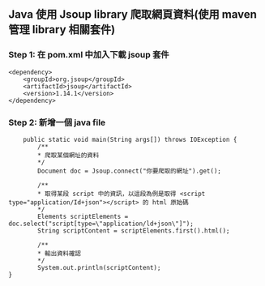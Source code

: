 ## Java 使用 Jsoup library 爬取網頁資料(使用 maven 管理 library 相關套件)
### Step 1: 在 pom.xml 中加入下載 jsoup 套件
```
<dependency>
    <groupId>org.jsoup</groupId>
    <artifactId>jsoup</artifactId>
    <version>1.14.1</version>
</dependency>
```

### Step 2: 新增一個 java file
```
    public static void main(String args[]) throws IOException {
		/**
        * 爬取某個網址的資料
        */
        Document doc = Jsoup.connect("你要爬取的網址").get();
        
        /**
        * 取得某段 script 中的資訊，以這段為例是取得 <script type="application/Id+json"></script> 的 html 原始碼
        */
        Elements scriptElements = doc.select("script[type=\"application/ld+json\"]");
        String scriptContent = scriptElements.first().html();

        /**
        * 輸出資料確認
        */
        System.out.println(scriptContent);
}
```